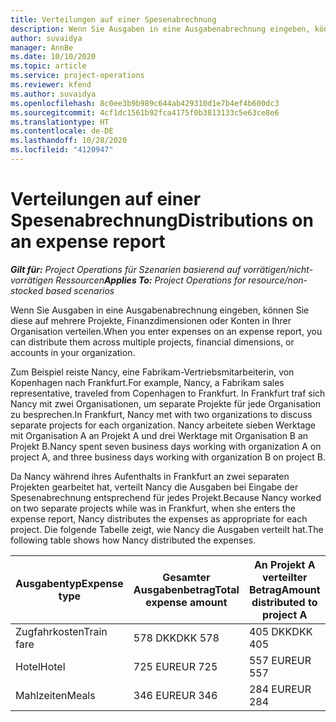 ```yaml
---
title: Verteilungen auf einer Spesenabrechnung
description: Wenn Sie Ausgaben in eine Ausgabenabrechnung eingeben, können Sie diese auf mehrere Projekte, juristische Personen oder Konten in Ihrer Organisation verteilen.
author: suvaidya
manager: AnnBe
ms.date: 10/10/2020
ms.topic: article
ms.service: project-operations
ms.reviewer: kfend
ms.author: suvaidya
ms.openlocfilehash: 8c0ee3b9b989c644ab429310d1e7b4ef4b600dc3
ms.sourcegitcommit: 4cf1dc1561b92fca4175f0b3813133c5e63ce8e6
ms.translationtype: HT
ms.contentlocale: de-DE
ms.lasthandoff: 10/28/2020
ms.locfileid: "4120947"
---
```

# <a name="distributions-on-an-expense-report"></a><span data-ttu-id="f2a1e-103">Verteilungen auf einer Spesenabrechnung</span><span class="sxs-lookup"><span data-stu-id="f2a1e-103">Distributions on an expense report</span></span>

<span data-ttu-id="f2a1e-104">_**Gilt für:** Project Operations für Szenarien basierend auf vorrätigen/nicht-vorrätigen Ressourcen_</span><span class="sxs-lookup"><span data-stu-id="f2a1e-104">_**Applies To:** Project Operations for resource/non-stocked based scenarios_</span></span>

<span data-ttu-id="f2a1e-105">Wenn Sie Ausgaben in eine Ausgabenabrechnung eingeben, können Sie diese auf mehrere Projekte, Finanzdimensionen oder Konten in Ihrer Organisation verteilen.</span><span class="sxs-lookup"><span data-stu-id="f2a1e-105">When you enter expenses on an expense report, you can distribute them across multiple projects, financial dimensions, or accounts in your organization.</span></span>

<span data-ttu-id="f2a1e-106">Zum Beispiel reiste Nancy, eine Fabrikam-Vertriebsmitarbeiterin, von Kopenhagen nach Frankfurt.</span><span class="sxs-lookup"><span data-stu-id="f2a1e-106">For example, Nancy, a Fabrikam sales representative, traveled from Copenhagen to Frankfurt.</span></span> <span data-ttu-id="f2a1e-107">In Frankfurt traf sich Nancy mit zwei Organisationen, um separate Projekte für jede Organisation zu besprechen.</span><span class="sxs-lookup"><span data-stu-id="f2a1e-107">In Frankfurt, Nancy met with two organizations to discuss separate projects for each organization.</span></span> <span data-ttu-id="f2a1e-108">Nancy arbeitete sieben Werktage mit Organisation A an Projekt A und drei Werktage mit Organisation B an Projekt B.</span><span class="sxs-lookup"><span data-stu-id="f2a1e-108">Nancy spent seven business days working with organization A on project A, and three business days working with organization B on project B.</span></span>

<span data-ttu-id="f2a1e-109">Da Nancy während ihres Aufenthalts in Frankfurt an zwei separaten Projekten gearbeitet hat, verteilt Nancy die Ausgaben bei Eingabe der Spesenabrechnung entsprechend für jedes Projekt.</span><span class="sxs-lookup"><span data-stu-id="f2a1e-109">Because Nancy worked on two separate projects while was in Frankfurt, when she enters the expense report, Nancy distributes the expenses as appropriate for each project.</span></span> <span data-ttu-id="f2a1e-110">Die folgende Tabelle zeigt, wie Nancy die Ausgaben verteilt hat.</span><span class="sxs-lookup"><span data-stu-id="f2a1e-110">The following table shows how Nancy distributed the expenses.</span></span>

| <span data-ttu-id="f2a1e-111">Ausgabentyp</span><span class="sxs-lookup"><span data-stu-id="f2a1e-111">Expense type</span></span> | <span data-ttu-id="f2a1e-112">Gesamter Ausgabenbetrag</span><span class="sxs-lookup"><span data-stu-id="f2a1e-112">Total expense amount</span></span> | <span data-ttu-id="f2a1e-113">An Projekt A verteilter Betrag</span><span class="sxs-lookup"><span data-stu-id="f2a1e-113">Amount distributed to project A</span></span> | <span data-ttu-id="f2a1e-114">An Projekt B verteilter Betrag</span><span class="sxs-lookup"><span data-stu-id="f2a1e-114">Amount distributed to project B</span></span> |
|--------------|----------------------|---------------------------------|---------------------------------|
| <span data-ttu-id="f2a1e-115">Zugfahrkosten</span><span class="sxs-lookup"><span data-stu-id="f2a1e-115">Train fare</span></span>   | <span data-ttu-id="f2a1e-116">578 DKK</span><span class="sxs-lookup"><span data-stu-id="f2a1e-116">DKK 578</span></span>              | <span data-ttu-id="f2a1e-117">405 DKK</span><span class="sxs-lookup"><span data-stu-id="f2a1e-117">DKK 405</span></span>                         | <span data-ttu-id="f2a1e-118">173 DKK</span><span class="sxs-lookup"><span data-stu-id="f2a1e-118">DKK 173</span></span>                         |
| <span data-ttu-id="f2a1e-119">Hotel</span><span class="sxs-lookup"><span data-stu-id="f2a1e-119">Hotel</span></span>        | <span data-ttu-id="f2a1e-120">725 EUR</span><span class="sxs-lookup"><span data-stu-id="f2a1e-120">EUR 725</span></span>              | <span data-ttu-id="f2a1e-121">557 EUR</span><span class="sxs-lookup"><span data-stu-id="f2a1e-121">EUR 557</span></span>                         | <span data-ttu-id="f2a1e-122">168 EUR</span><span class="sxs-lookup"><span data-stu-id="f2a1e-122">EUR 168</span></span>                         |
| <span data-ttu-id="f2a1e-123">Mahlzeiten</span><span class="sxs-lookup"><span data-stu-id="f2a1e-123">Meals</span></span>        | <span data-ttu-id="f2a1e-124">346 EUR</span><span class="sxs-lookup"><span data-stu-id="f2a1e-124">EUR 346</span></span>              | <span data-ttu-id="f2a1e-125">284 EUR</span><span class="sxs-lookup"><span data-stu-id="f2a1e-125">EUR 284</span></span>                         | <span data-ttu-id="f2a1e-126">62 EUR</span><span class="sxs-lookup"><span data-stu-id="f2a1e-126">EUR 62</span></span>                          |
